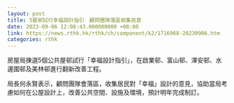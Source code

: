 ```yaml
---
layout: post
title: 5屋邨試行幸福設計指引　顧問團隊落區收集民意
date: 2023-09-06 12:08:43.000000000 +08:00
link: https://news.rthk.hk/rthk/ch/component/k2/1716968-20230906.htm
categories: rthk
---
```


房屋局揀選5個公共屋邨試行「幸福設計指引」，在啟業邨、富山邨、澤安邨、水邊圍邨及美林邨進行翻新改善工程。

局長何永賢表示，顧問團隊會落區，收集居民對「幸福」設計的意見，協助當局考慮如何在公屋設計上，改善公共空間、設施及環境，預計明年完成制訂。
